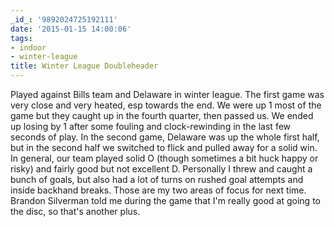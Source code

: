 ```yaml
---
_id_: '9892024725192111'
date: '2015-01-15 14:00:06'
tags:
- indoor
- winter-league
title: Winter League Doubleheader
---
```


Played against Bills team and Delaware in winter league. The first game was
very close and very heated, esp towards the end. We were up 1 most of the
game but they caught up in the fourth quarter, then passed us. We ended up
losing by 1 after some fouling and clock-rewinding in the last few seconds
of play. In the second game, Delaware was up the whole first half, but in
the second half we switched to flick and pulled away for a solid win. In
general, our team played solid O (though sometimes a bit huck happy or
risky) and fairly good but not excellent D. Personally I threw and caught a
bunch of goals, but also had a lot of turns on rushed goal attempts and
inside backhand breaks. Those are my two areas of focus for next time.
Brandon Silverman told me during the game that I'm really good at going to
the disc, so that's another plus.
